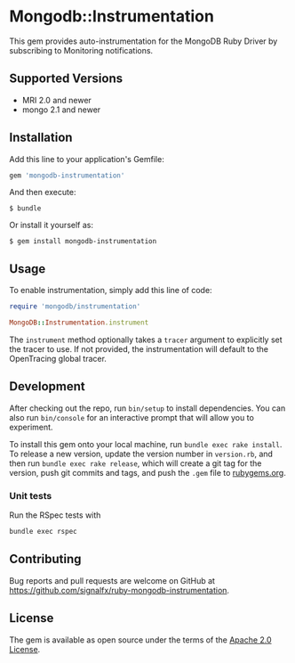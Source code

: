 # Mongodb::Instrumentation

This gem provides auto-instrumentation for the MongoDB Ruby Driver by subscribing to Monitoring notifications.

## Supported Versions

- MRI 2.0 and newer
- mongo 2.1 and newer

## Installation

Add this line to your application's Gemfile:

```ruby
gem 'mongodb-instrumentation'
```

And then execute:

    $ bundle

Or install it yourself as:

    $ gem install mongodb-instrumentation

## Usage

To enable instrumentation, simply add this line of code:

```ruby
require 'mongodb/instrumentation'

MongoDB::Instrumentation.instrument
```

The `instrument` method optionally takes a `tracer` argument to explicitly
set the tracer to use. If not provided, the instrumentation will default to the
OpenTracing global tracer.

## Development

After checking out the repo, run `bin/setup` to install dependencies. You can also run `bin/console` for an interactive prompt that will allow you to experiment.

To install this gem onto your local machine, run `bundle exec rake install`. To release a new version, update the version number in `version.rb`, and then run `bundle exec rake release`, which will create a git tag for the version, push git commits and tags, and push the `.gem` file to [rubygems.org](https://rubygems.org).

### Unit tests

Run the RSpec tests with

```bash
bundle exec rspec
```

## Contributing

Bug reports and pull requests are welcome on GitHub at https://github.com/signalfx/ruby-mongodb-instrumentation.

## License

The gem is available as open source under the terms of the [Apache 2.0 License](https://opensource.org/licenses/Apache-2.0).
